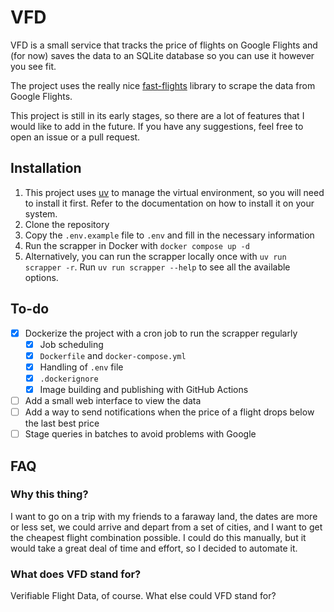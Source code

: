 # VFD

VFD is a small service that tracks the price of flights on Google Flights and (for now) saves the data to an SQLite
database so you can use it however you see fit.

The project uses the really nice [fast-flights](https://github.com/AWeirdDev/flights) library to scrape the data from Google Flights. 

This project is still in its early stages, so there are a lot of features that I would like to add in the future. If you have any suggestions, feel free to open an issue or a pull request.

## Installation

1. This project uses [uv](https://docs.astral.sh/uv/) to manage the virtual environment, so you will need to install it first. Refer to the documentation on how to install it on your system.
2. Clone the repository
3. Copy the `.env.example` file to `.env` and fill in the necessary information
4. Run the scrapper in Docker with `docker compose up -d`
5. Alternatively, you can run the scrapper locally once with `uv run scrapper -r`. Run `uv run scrapper --help` to see all the available options.

## To-do

- [x] Dockerize the project with a cron job to run the scrapper regularly
  - [x] Job scheduling
  - [x] `Dockerfile` and `docker-compose.yml`
  - [x] Handling of `.env` file
  - [x] `.dockerignore`
  - [x] Image building and publishing with GitHub Actions
- [ ] Add a small web interface to view the data
- [ ] Add a way to send notifications when the price of a flight drops below the last best price
- [ ] Stage queries in batches to avoid problems with Google

## FAQ

### Why this thing?

I want to go on a trip with my friends to a faraway land, the dates are more or less set, we could arrive and depart
from a set of cities, and I want to get the cheapest flight combination possible. I could do this manually, but it would
take a great deal of time and effort, so I decided to automate it.

### What does VFD stand for?

Verifiable Flight Data, of course. What else could VFD stand for?
